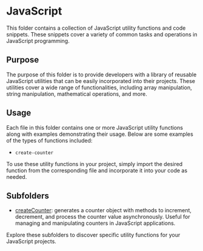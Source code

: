 # JavaScript

This folder contains a collection of JavaScript utility functions and code snippets. These snippets cover a variety of common tasks and operations in JavaScript programming.

## Purpose

The purpose of this folder is to provide developers with a library of reusable JavaScript utilities that can be easily incorporated into their projects. These utilities cover a wide range of functionalities, including array manipulation, string manipulation, mathematical operations, and more.

## Usage 

Each file in this folder contains one or more JavaScript utility functions along with examples demonstrating their usage. Below are some examples of the types of functions included:

- `create-counter`

To use these utility functions in your project, simply import the desired function from the corresponding file and incorporate it into your code as needed.

## Subfolders

- [createCounter](utility-functions/create-counter.js): generates a counter object with methods to increment, decrement, and process the counter value asynchronously. Useful for managing and manipulating counters in JavaScript applications.

Explore these subfolders to discover specific utility functions for your JavaScript projects.
